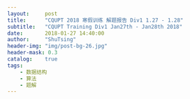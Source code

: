 ```yaml
---
layout:     post
title:      "CQUPT 2018 寒假训练 解题报告 Div1 1.27 - 1.28"
subtitle:   "CQUPT Training Div1 Jan27th - Jan28th 2018"
date:       2018-01-27 14:40:00
author:     "ShuTsing"
header-img: "img/post-bg-26.jpg"
header-mask: 0.3
catalog:    true
tags:
    - 数据结构
    - 算法
    - 题解
---
```

